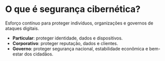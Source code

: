 # O que é segurança cibernética?

Esforço contínuo para proteger indivíduos, organizações e governos de ataques digitais.

- **Particular**: proteger identidade, dados e dispositivos.  
- **Corporativo**: proteger reputação, dados e clientes.  
- **Governo**: proteger segurança nacional, estabilidade econômica e bem-estar dos cidadãos.
